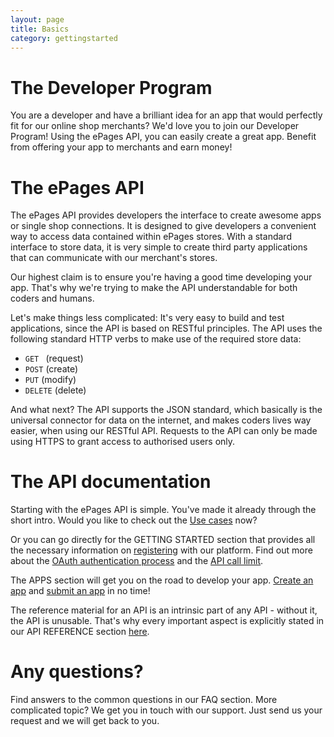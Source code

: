 ```yaml
---
layout: page
title: Basics
category: gettingstarted
---
```


# The Developer Program
You are a developer and have a brilliant idea for an app that would perfectly fit for our online shop merchants? We'd love you to join our Developer Program! Using the ePages API, you can easily create a great app. Benefit from offering your app to merchants and earn money!

# The ePages API
The ePages API provides developers the interface to create awesome apps or single shop connections. It is designed to give developers a convenient way to access data contained within ePages stores. With a standard interface to store data, it is very simple to create third party applications that can communicate with our merchant's stores.

Our highest claim is to ensure you're having a good time developing your app. That's why we're trying to make the API understandable for both coders and humans.

Let's make things less complicated: It's very easy to build and test applications, since the API is based on RESTful principles. The API uses the following standard HTTP verbs to make use of the required store data:

  * `GET ` (request)
  * `POST` (create)
  * `PUT` (modify)
  * `DELETE` (delete)

And what next? The API supports the JSON standard, which basically is the universal connector for data on the internet, and makes coders lives way easier, when using our RESTful API.
Requests to the API can only be made using HTTPS to grant access to authorised users only.

# The API documentation
Starting with the ePages API is simple. You've made it already through the short intro. Would you like to check out the [Use cases](doc:use-cases) now?

Or you can go directly for the GETTING STARTED section that provides all the necessary information on [registering](doc:registration) with our platform. Find out more about the [OAuth authentication process](doc:oauth) and the [API call limit](doc:api-call-limit).

The APPS section will get you on the road to develop your app. [Create an app](doc:create-an-app) and [submit an app](doc:submit-an-app) in no time!

The reference material for an API is an intrinsic part of any API - without it, the API is unusable. That's why every important aspect is explicitly stated in our API REFERENCE section [here](doc:resources).

# Any questions?
Find answers to the common questions in our FAQ section. More complicated topic? We get you in touch with our support. Just send us your request and we will get back to you.
